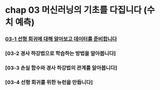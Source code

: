 # chap 03 머신러닝의 기초를 다집니다 (수치 예측)

### [03-1 선형 회귀에 대해 알아보고 데이터를 준비합니다](https://github.com/hyunmin0317/DeepLearning_Study/blob/master/chap03/section01/github/chap03-1.md)

### [03-2 경사 하강법으로 학습하는 방법을 알아봅니다]

### [03-3 손실 함수와 경사 하강법의 관계를 알아봅니다]

### [03-4 선형 회귀를 위한 뉴런을 만듭니다]